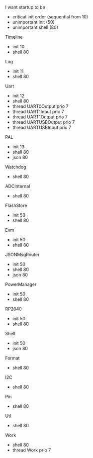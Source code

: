I want startup to be
- critical init order (sequential from 10)
- unimportant init    (50)
- unimportant shell   (80)


Timeline
- init  10
- shell 80

Log
- init  11
- shell 80

Uart
- init  12
- shell 80
- thread UART0Output   prio 7
- thread UART1Input    prio 7
- thread UART1Output   prio 7
- thread UARTUSBOutput prio 7
- thread UARTUSBInput  prio 7

PAL
- init  13
- shell 80
- json 80

Watchdog
- shell 80

ADCInternal
- shell 80

FlashStore
- init  50
- shell 80

Evm
- init  50
- shell 80

JSONMsgRouter
- init 50
- shell 80
- json 80

PowerManager
- init 50
- shell 80

RP2040
- init 50
- shell 80

Shell
- init 50
- json 80

Format
- shell 80

I2C
- shell 80

Pin
- shell 80

Utl
- shell 80

Work
- shell 80
- thread Work prio 7
